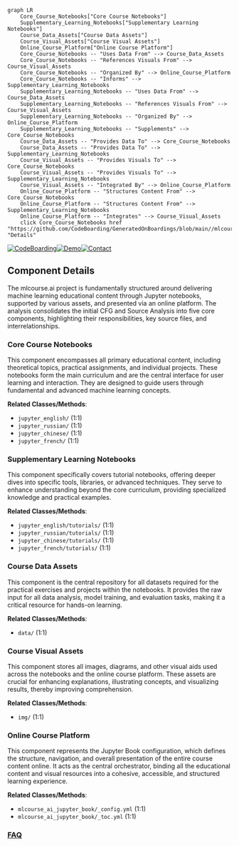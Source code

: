 ```mermaid
graph LR
    Core_Course_Notebooks["Core Course Notebooks"]
    Supplementary_Learning_Notebooks["Supplementary Learning Notebooks"]
    Course_Data_Assets["Course Data Assets"]
    Course_Visual_Assets["Course Visual Assets"]
    Online_Course_Platform["Online Course Platform"]
    Core_Course_Notebooks -- "Uses Data From" --> Course_Data_Assets
    Core_Course_Notebooks -- "References Visuals From" --> Course_Visual_Assets
    Core_Course_Notebooks -- "Organized By" --> Online_Course_Platform
    Core_Course_Notebooks -- "Informs" --> Supplementary_Learning_Notebooks
    Supplementary_Learning_Notebooks -- "Uses Data From" --> Course_Data_Assets
    Supplementary_Learning_Notebooks -- "References Visuals From" --> Course_Visual_Assets
    Supplementary_Learning_Notebooks -- "Organized By" --> Online_Course_Platform
    Supplementary_Learning_Notebooks -- "Supplements" --> Core_Course_Notebooks
    Course_Data_Assets -- "Provides Data To" --> Core_Course_Notebooks
    Course_Data_Assets -- "Provides Data To" --> Supplementary_Learning_Notebooks
    Course_Visual_Assets -- "Provides Visuals To" --> Core_Course_Notebooks
    Course_Visual_Assets -- "Provides Visuals To" --> Supplementary_Learning_Notebooks
    Course_Visual_Assets -- "Integrated By" --> Online_Course_Platform
    Online_Course_Platform -- "Structures Content From" --> Core_Course_Notebooks
    Online_Course_Platform -- "Structures Content From" --> Supplementary_Learning_Notebooks
    Online_Course_Platform -- "Integrates" --> Course_Visual_Assets
    click Core_Course_Notebooks href "https://github.com/CodeBoarding/GeneratedOnBoardings/blob/main//mlcourse.ai/Core_Course_Notebooks.md" "Details"
```
[![CodeBoarding](https://img.shields.io/badge/Generated%20by-CodeBoarding-9cf?style=flat-square)](https://github.com/CodeBoarding/CodeBoarding)[![Demo](https://img.shields.io/badge/Try%20our-Demo-blue?style=flat-square)](https://www.codeboarding.org/demo)[![Contact](https://img.shields.io/badge/Contact%20us%20-%20contact@codeboarding.org-lightgrey?style=flat-square)](mailto:contact@codeboarding.org)

## Component Details

The mlcourse.ai project is fundamentally structured around delivering machine learning educational content through Jupyter notebooks, supported by various assets, and presented via an online platform. The analysis consolidates the initial CFG and Source Analysis into five core components, highlighting their responsibilities, key source files, and interrelationships.

### Core Course Notebooks
This component encompasses all primary educational content, including theoretical topics, practical assignments, and individual projects. These notebooks form the main curriculum and are the central interface for user learning and interaction. They are designed to guide users through fundamental and advanced machine learning concepts.


**Related Classes/Methods**:

- `jupyter_english/` (1:1)
- `jupyter_russian/` (1:1)
- `jupyter_chinese/` (1:1)
- `jupyter_french/` (1:1)


### Supplementary Learning Notebooks
This component specifically covers tutorial notebooks, offering deeper dives into specific tools, libraries, or advanced techniques. They serve to enhance understanding beyond the core curriculum, providing specialized knowledge and practical examples.


**Related Classes/Methods**:

- `jupyter_english/tutorials/` (1:1)
- `jupyter_russian/tutorials/` (1:1)
- `jupyter_chinese/tutorials/` (1:1)
- `jupyter_french/tutorials/` (1:1)


### Course Data Assets
This component is the central repository for all datasets required for the practical exercises and projects within the notebooks. It provides the raw input for all data analysis, model training, and evaluation tasks, making it a critical resource for hands-on learning.


**Related Classes/Methods**:

- `data/` (1:1)


### Course Visual Assets
This component stores all images, diagrams, and other visual aids used across the notebooks and the online course platform. These assets are crucial for enhancing explanations, illustrating concepts, and visualizing results, thereby improving comprehension.


**Related Classes/Methods**:

- `img/` (1:1)


### Online Course Platform
This component represents the Jupyter Book configuration, which defines the structure, navigation, and overall presentation of the entire course content online. It acts as the central orchestrator, binding all the educational content and visual resources into a cohesive, accessible, and structured learning experience.


**Related Classes/Methods**:

- `mlcourse_ai_jupyter_book/_config.yml` (1:1)
- `mlcourse_ai_jupyter_book/_toc.yml` (1:1)




### [FAQ](https://github.com/CodeBoarding/GeneratedOnBoardings/tree/main?tab=readme-ov-file#faq)